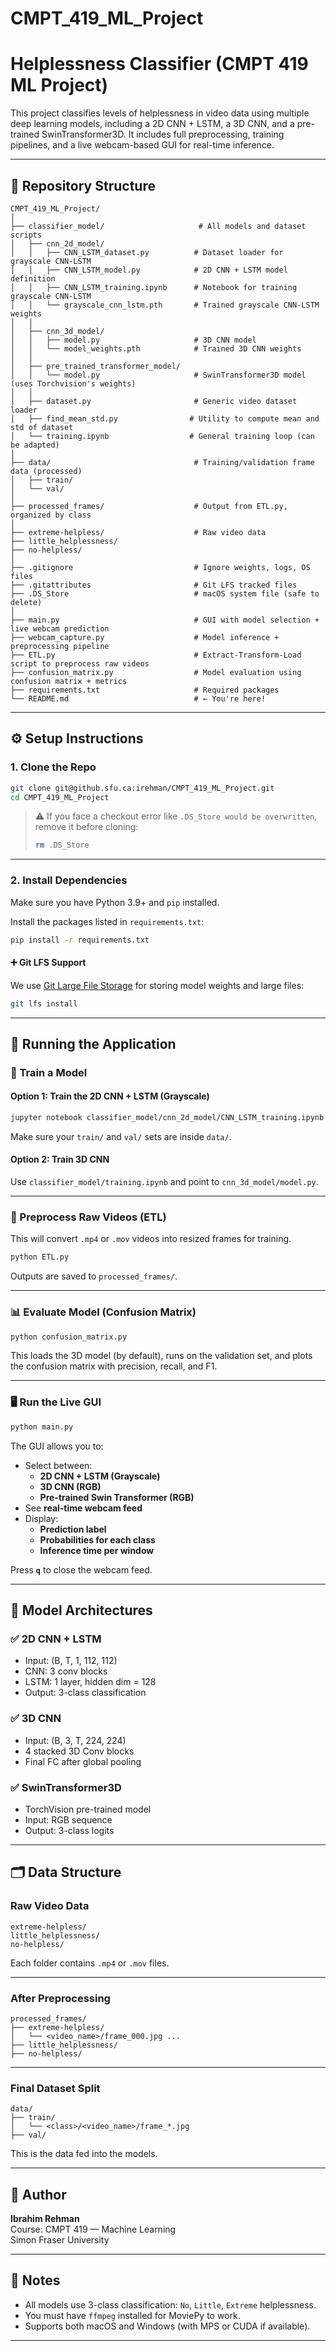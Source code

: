 # CMPT_419_ML_Project

# Helplessness Classifier (CMPT 419 ML Project)

This project classifies levels of helplessness in video data using multiple deep learning models, including a 2D CNN + LSTM, a 3D CNN, and a pre-trained SwinTransformer3D. It includes full preprocessing, training pipelines, and a live webcam-based GUI for real-time inference.

---

## 📁 Repository Structure

```
CMPT_419_ML_Project/
│
├── classifier_model/                     # All models and dataset scripts
│   ├── cnn_2d_model/
│   │   ├── CNN_LSTM_dataset.py          # Dataset loader for grayscale CNN-LSTM
│   │   ├── CNN_LSTM_model.py            # 2D CNN + LSTM model definition
│   │   ├── CNN_LSTM_training.ipynb      # Notebook for training grayscale CNN-LSTM
│   │   └── grayscale_cnn_lstm.pth       # Trained grayscale CNN-LSTM weights
│   │
│   ├── cnn_3d_model/
│   │   ├── model.py                     # 3D CNN model
│   │   └── model_weights.pth            # Trained 3D CNN weights
│   │
│   ├── pre_trained_transformer_model/
│   │   └── model.py                     # SwinTransformer3D model (uses Torchvision's weights)
│   │
│   ├── dataset.py                       # Generic video dataset loader
│   ├── find_mean_std.py                # Utility to compute mean and std of dataset
│   └── training.ipynb                  # General training loop (can be adapted)
│
├── data/                                # Training/validation frame data (processed)
│   ├── train/
│   └── val/
│
├── processed_frames/                    # Output from ETL.py, organized by class
│
├── extreme-helpless/                    # Raw video data
├── little_helplessness/
├── no-helpless/
│
├── .gitignore                           # Ignore weights, logs, OS files
├── .gitattributes                       # Git LFS tracked files
├── .DS_Store                            # macOS system file (safe to delete)
│
├── main.py                              # GUI with model selection + live webcam prediction
├── webcam_capture.py                    # Model inference + preprocessing pipeline
├── ETL.py                               # Extract-Transform-Load script to preprocess raw videos
├── confusion_matrix.py                  # Model evaluation using confusion matrix + metrics
├── requirements.txt                     # Required packages
└── README.md                            # ← You're here!
```

---

## ⚙️ Setup Instructions

### 1. Clone the Repo

```bash
git clone git@github.sfu.ca:irehman/CMPT_419_ML_Project.git
cd CMPT_419_ML_Project
```

> ⚠️ If you face a checkout error like `.DS_Store would be overwritten`, remove it before cloning:
> ```bash
> rm .DS_Store
> ```

---

### 2. Install Dependencies

Make sure you have Python 3.9+ and `pip` installed.

Install the packages listed in `requirements.txt`:

```bash
pip install -r requirements.txt
```

#### ➕ Git LFS Support

We use [Git Large File Storage](https://git-lfs.com/) for storing model weights and large files:

```bash
git lfs install
```

---

## 🚀 Running the Application

### 🧠 Train a Model

#### Option 1: Train the 2D CNN + LSTM (Grayscale)

```bash
jupyter notebook classifier_model/cnn_2d_model/CNN_LSTM_training.ipynb
```

Make sure your `train/` and `val/` sets are inside `data/`.

#### Option 2: Train 3D CNN

Use `classifier_model/training.ipynb` and point to `cnn_3d_model/model.py`.

---

### 🎥 Preprocess Raw Videos (ETL)

This will convert `.mp4` or `.mov` videos into resized frames for training.

```bash
python ETL.py
```

Outputs are saved to `processed_frames/`.

---

### 📊 Evaluate Model (Confusion Matrix)

```bash
python confusion_matrix.py
```

This loads the 3D model (by default), runs on the validation set, and plots the confusion matrix with precision, recall, and F1.

---

### 🖥️ Run the Live GUI

```bash
python main.py
```

The GUI allows you to:

- Select between:
  - **2D CNN + LSTM (Grayscale)**
  - **3D CNN (RGB)**
  - **Pre-trained Swin Transformer (RGB)**
- See **real-time webcam feed**
- Display:
  - **Prediction label**
  - **Probabilities for each class**
  - **Inference time per window**

Press **`q`** to close the webcam feed.

---

## 🧪 Model Architectures

### ✅ 2D CNN + LSTM

- Input: (B, T, 1, 112, 112)
- CNN: 3 conv blocks
- LSTM: 1 layer, hidden dim = 128
- Output: 3-class classification

### ✅ 3D CNN

- Input: (B, 3, T, 224, 224)
- 4 stacked 3D Conv blocks
- Final FC after global pooling

### ✅ SwinTransformer3D

- TorchVision pre-trained model
- Input: RGB sequence
- Output: 3-class logits

---

## 🗂️ Data Structure

### Raw Video Data

```
extreme-helpless/
little_helplessness/
no-helpless/
```

Each folder contains `.mp4` or `.mov` files.

---

### After Preprocessing

```
processed_frames/
├── extreme-helpless/
│   └── <video_name>/frame_000.jpg ...
├── little_helplessness/
├── no-helpless/
```

---

### Final Dataset Split

```
data/
├── train/
│   └── <class>/<video_name>/frame_*.jpg
├── val/
```

This is the data fed into the models.

---

## 🧠 Author

**Ibrahim Rehman**  
Course: CMPT 419 — Machine Learning  
Simon Fraser University

---

## 📌 Notes

- All models use 3-class classification: `No`, `Little`, `Extreme` helplessness.
- You must have `ffmpeg` installed for MoviePy to work.
- Supports both macOS and Windows (with MPS or CUDA if available).

---
```
